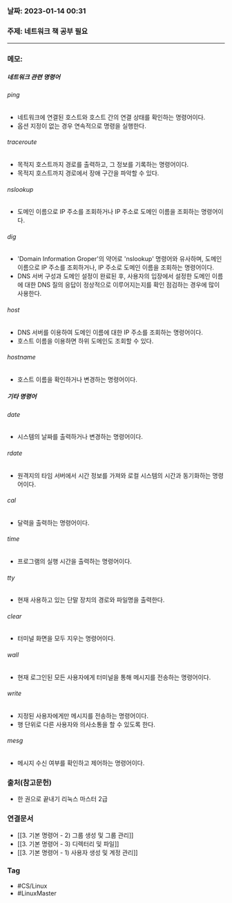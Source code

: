 ### 날짜: 2023-01-14 00:31

### 주제: 네트워크 책 공부 필요 
---
### 메모: 
##### 네트워크 관련 명령어
###### ping
- 네트워크에 연결된 호스트와 호스트 간의 연결 상태를 확인하는 명령어이다. 
- 옵션 지정이 없는 경우 연속적으로 명령을 실행한다.
###### traceroute 
- 목적지 호스트까지 경로를 출력하고, 그 정보를 기록하는 명령어이다. 
- 목적지 호스트까지 경로에서 장애 구간을 파악할 수 있다. 
###### nslookup
- 도메인 이름으로 IP 주소를 조회하거나 IP 주소로 도메인 이름을 조회하는 명령어이다. 
###### dig 
- 'Domain Information Groper'의 약어로 'nslookup' 명령어와 유사하며, 도메인 이름으로 IP 주소를 조회하거나, IP 주소로 도메인 이름을 조회하는 명령어이다. 
- DNS 서버 구성과 도메인 설정이 완료된 후, 사용자의 입장에서 설정한 도메인 이름에 대한 DNS 질의 응답이 정상적으로 이루어지는지를 확인 점검하는 경우에 많이 사용한다. 
###### host 
- DNS 서버를 이용하여 도메인 이름에 대한 IP 주소를 조회하는 명령어이다. 
- 호스트 이름을 이용하면 하위 도메인도 조회할 수 있다. 
###### hostname 
- 호스트 이름을 확인하거나 변경하는 명령어이다. 
##### 기타 명령어 
###### date 
- 시스템의 날짜를 출력하거나 변경하는 명령어이다. 
###### rdate
- 원격지의 타임 서버에서 시간 정보를 가져와 로컬 시스템의 시간과 동기화하는 명령어이다. 
###### cal 
- 달력을 출력하는 명령어이다. 
###### time 
- 프로그램의 실행 시간을 출력하는 명령어이다. 
###### tty
- 현재 사용하고 있는 단말 장치의 경로와 파일명을 출력한다. 
###### clear
- 터미널 화면을 모두 지우는 명령어이다. 
###### wall 
- 현재 로그인된 모든 사용자에게 터미널을 통해 메시지를 전송하는 명령어이다. 
###### write
- 지정된 사용자에게만 메시지를 전송하는 명령어이다. 
- 행 단위로 다른 사용자와 의사소통을 할 수 있도록 한다.
###### mesg 
- 메시지 수신 여부를 확인하고 제어하는 명령어이다. 

### 출처(참고문헌) 
- 한 권으로 끝내기 리눅스 마스터 2급 

### 연결문서 
- [[3. 기본 명령어 - 2) 그룹 생성 및 그룹 관리]]
- [[3. 기본 명령어 - 3) 디렉터리 및 파일]]
- [[3. 기본 명령어 - 1) 사용자 생성 및 계정 관리]]

### Tag
- #CS/Linux 
- #LinuxMaster 